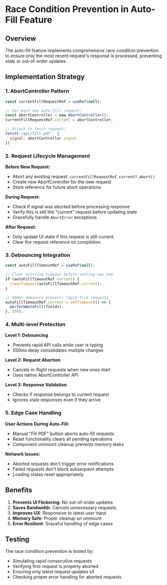 # Race Condition Prevention in Auto-Fill Feature

## Overview
The auto-fill feature implements comprehensive race condition prevention to ensure only the most recent request's response is processed, preventing stale or out-of-order updates.

## Implementation Strategy

### 1. AbortController Pattern
```javascript
const currentFillRequestRef = useRef(null);

// For each new auto-fill request:
const abortController = new AbortController();
currentFillRequestRef.current = abortController;

// Attach to fetch request:
fetch('/api/fill-pdf', {
  signal: abortController.signal
})
```

### 2. Request Lifecycle Management

**Before New Request:**
- Abort any existing request: `currentFillRequestRef.current?.abort()`
- Create new AbortController for the new request
- Store reference for future abort operations

**During Request:**
- Check if signal was aborted before processing response
- Verify this is still the "current" request before updating state
- Gracefully handle `AbortError` exceptions

**After Request:**
- Only update UI state if this request is still current
- Clear the request reference on completion

### 3. Debouncing Integration
```javascript
const autoFillTimeoutRef = useRef(null);

// Clear existing timeout before setting new one
if (autoFillTimeoutRef.current) {
  clearTimeout(autoFillTimeoutRef.current);
}

// 550ms debounce prevents rapid-fire requests
autoFillTimeoutRef.current = setTimeout(() => {
  performAutoFill(fields);
}, 550);
```

### 4. Multi-level Protection

**Level 1: Debouncing**
- Prevents rapid API calls while user is typing
- 550ms delay consolidates multiple changes

**Level 2: Request Abortion**
- Cancels in-flight requests when new ones start
- Uses native AbortController API

**Level 3: Response Validation**
- Checks if response belongs to current request
- Ignores stale responses even if they arrive

### 5. Edge Case Handling

**User Actions During Auto-Fill:**
- Manual "Fill PDF" button aborts auto-fill requests
- Reset functionality clears all pending operations
- Component unmount cleanup prevents memory leaks

**Network Issues:**
- Aborted requests don't trigger error notifications
- Failed requests don't block subsequent attempts
- Loading states reset appropriately

## Benefits

1. **Prevents UI Flickering**: No out-of-order updates
2. **Saves Bandwidth**: Cancels unnecessary requests
3. **Improves UX**: Responsive to latest user input
4. **Memory Safe**: Proper cleanup on unmount
5. **Error Resilient**: Graceful handling of edge cases

## Testing

The race condition prevention is tested by:
- Simulating rapid consecutive requests
- Verifying first request is properly aborted
- Ensuring only latest request updates UI
- Checking proper error handling for aborted requests